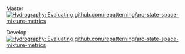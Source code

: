 <br>

Master<br>
[![Hydrography: Evaluating github.com/repatterning/arc-state-space-mixture-metrics](https://github.com/repatterning/arc-state-space-mixture-metrics/actions/workflows/main.yml/badge.svg?branch=master)](https://github.com/repatterning/arc-state-space-mixture-metrics/actions/workflows/main.yml)

Develop<br>
[![Hydrography: Evaluating github.com/repatterning/arc-state-space-mixture-metrics](https://github.com/repatterning/arc-state-space-mixture-metrics/actions/workflows/main.yml/badge.svg?branch=develop)](https://github.com/repatterning/arc-state-space-mixture-metrics/actions/workflows/main.yml)

<br>
<br>

<br>
<br>

<br>
<br>

<br>
<br>
